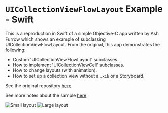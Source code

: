 # `UICollectionViewFlowLayout` Example - Swift

This is a reproduction in Swift of a simple Objective-C app written by Ash Furrow which shows an example of subclassing UICollectionViewFlowLayout.
From the original, this app demonstrates the following:

- Custom 'UICollectionViewFlowLayout' subclasses.
- How to implement 'UICollectionViewCell' subclasses.
- How to change layouts (with animation).
- How to set up a collection view without a `.xib` or a Storyboard.

See the original repository [here](https://github.com/ashfurrow/UICollectionViewFlowLayoutExample) 

See more notes about the sample [here](http://ashfurrow.com/blog/uicollectionview-example-with-uicollectionviewflowlayout).

![Small layout](https://s3.us-east-2.amazonaws.com/eduardlevgithub/SmallLayout.png) 
![Large layout](https://s3.us-east-2.amazonaws.com/eduardlevgithub/LargeLayout.png) 
